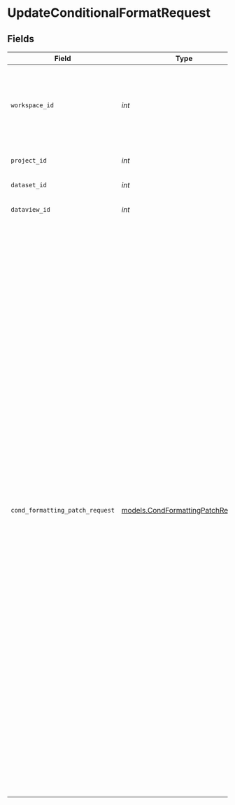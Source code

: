 # UpdateConditionalFormatRequest


## Fields

| Field                                                                                                                                                                                                                                                                                                                                                                                                                                                                                                               | Type                                                                                                                                                                                                                                                                                                                                                                                                                                                                                                                | Required                                                                                                                                                                                                                                                                                                                                                                                                                                                                                                            | Description                                                                                                                                                                                                                                                                                                                                                                                                                                                                                                         | Example                                                                                                                                                                                                                                                                                                                                                                                                                                                                                                             |
| ------------------------------------------------------------------------------------------------------------------------------------------------------------------------------------------------------------------------------------------------------------------------------------------------------------------------------------------------------------------------------------------------------------------------------------------------------------------------------------------------------------------- | ------------------------------------------------------------------------------------------------------------------------------------------------------------------------------------------------------------------------------------------------------------------------------------------------------------------------------------------------------------------------------------------------------------------------------------------------------------------------------------------------------------------- | ------------------------------------------------------------------------------------------------------------------------------------------------------------------------------------------------------------------------------------------------------------------------------------------------------------------------------------------------------------------------------------------------------------------------------------------------------------------------------------------------------------------- | ------------------------------------------------------------------------------------------------------------------------------------------------------------------------------------------------------------------------------------------------------------------------------------------------------------------------------------------------------------------------------------------------------------------------------------------------------------------------------------------------------------------- | ------------------------------------------------------------------------------------------------------------------------------------------------------------------------------------------------------------------------------------------------------------------------------------------------------------------------------------------------------------------------------------------------------------------------------------------------------------------------------------------------------------------- |
| `workspace_id`                                                                                                                                                                                                                                                                                                                                                                                                                                                                                                      | *int*                                                                                                                                                                                                                                                                                                                                                                                                                                                                                                               | :heavy_check_mark:                                                                                                                                                                                                                                                                                                                                                                                                                                                                                                  | Workspace refers to a collection of projects. Workspace ID is unique identifier for workspace.                                                                                                                                                                                                                                                                                                                                                                                                                      | 4                                                                                                                                                                                                                                                                                                                                                                                                                                                                                                                   |
| `project_id`                                                                                                                                                                                                                                                                                                                                                                                                                                                                                                        | *int*                                                                                                                                                                                                                                                                                                                                                                                                                                                                                                               | :heavy_check_mark:                                                                                                                                                                                                                                                                                                                                                                                                                                                                                                  | Project ID of the workspace                                                                                                                                                                                                                                                                                                                                                                                                                                                                                         | 4                                                                                                                                                                                                                                                                                                                                                                                                                                                                                                                   |
| `dataset_id`                                                                                                                                                                                                                                                                                                                                                                                                                                                                                                        | *int*                                                                                                                                                                                                                                                                                                                                                                                                                                                                                                               | :heavy_check_mark:                                                                                                                                                                                                                                                                                                                                                                                                                                                                                                  | Id of the dataset                                                                                                                                                                                                                                                                                                                                                                                                                                                                                                   | 121                                                                                                                                                                                                                                                                                                                                                                                                                                                                                                                 |
| `dataview_id`                                                                                                                                                                                                                                                                                                                                                                                                                                                                                                       | *int*                                                                                                                                                                                                                                                                                                                                                                                                                                                                                                               | :heavy_check_mark:                                                                                                                                                                                                                                                                                                                                                                                                                                                                                                  | Dataview ID of the dataset                                                                                                                                                                                                                                                                                                                                                                                                                                                                                          | 4                                                                                                                                                                                                                                                                                                                                                                                                                                                                                                                   |
| `cond_formatting_patch_request`                                                                                                                                                                                                                                                                                                                                                                                                                                                                                     | [models.CondFormattingPatchRequest](../models/condformattingpatchrequest.md)                                                                                                                                                                                                                                                                                                                                                                                                                                        | :heavy_check_mark:                                                                                                                                                                                                                                                                                                                                                                                                                                                                                                  | N/A                                                                                                                                                                                                                                                                                                                                                                                                                                                                                                                 | {<br/>"patch": [<br/>{<br/>"op": "replace",<br/>"path": "condition",<br/>"value": {<br/>"column_1": {<br/>"FORMAT": {<br/>"color": "red",<br/>"type": "no bold"<br/>},<br/>"CONDITION": {<br/>"OR": [<br/>{<br/>"column_1": {<br/>"CONTAINS": {<br/>"VALUE": [<br/>"gmail.com"<br/>]<br/>}<br/>}<br/>},<br/>{<br/>"column_5": {<br/>"CONTAINS": {<br/>"VALUE": [<br/>"in_trial"<br/>]<br/>}<br/>}<br/>}<br/>]<br/>}<br/>},<br/>"column_2": {<br/>"FORMAT": {<br/>"color": "blue",<br/>"type": "italic"<br/>},<br/>"CONDITION": {<br/>"OR": [<br/>{<br/>"column_1": {<br/>"CONTAINS": {<br/>"VALUE": [<br/>".io"<br/>]<br/>}<br/>}<br/>},<br/>{<br/>"column_6": {<br/>"IN_LIST": {<br/>"COLUMN": "column_nmq2mogdfh"<br/>}<br/>}<br/>}<br/>]<br/>}<br/>}<br/>}<br/>}<br/>]<br/>} |